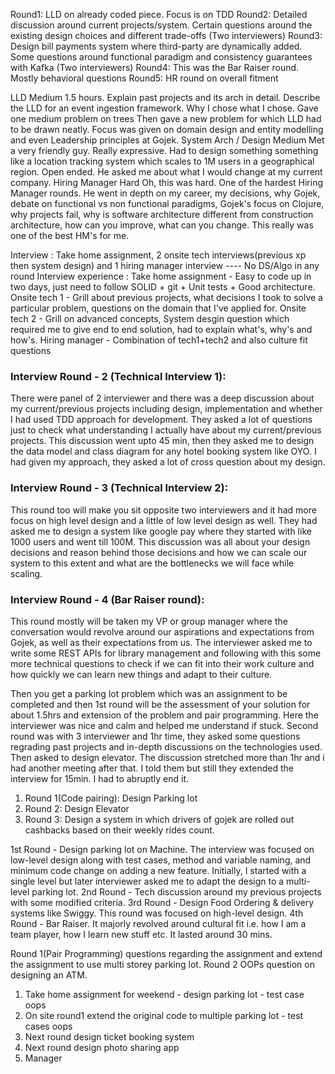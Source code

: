 Round1: LLD on already coded piece. Focus is on TDD
Round2: Detailed discussion around current projects/system. Certain questions around the existing design choices and different trade-offs (Two interviewers)
Round3: Design bill payments system where third-party are dynamically added. Some questions around functional paradigm and consistency guarantees with Kafka (Two interviewers)
Round4: This was the Bar Raiser round. Mostly behavioral questions
Round5: HR round on overall fitment

LLD Medium 1.5 hours. Explain past projects and its arch in detail. Describe the LLD for an event ingestion framework. Why I chose what I chose. Gave one medium problem on trees Then gave a new problem for which LLD had to be drawn neatly. Focus was given on domain design and entity modelling and even Leadership principles at Gojek.
System Arch / Design Medium Met a very friendly guy. Really expressive. Had to design something something like a location tracking system which scales to 1M users in a geographical region. Open ended. He asked me about what I would change at my current company.
Hiring Manager Hard Oh, this was hard. One of the hardest Hiring Manager rounds. He went in depth on my career, my decisions, why Gojek, debate on functional vs non functional paradigms, Gojek's focus on Clojure, why projects fail, why is software architecture different from construction architecture, how can you improve, what can you change. This really was one of the best HM's for me.

Interview : Take home assignment, 2 onsite tech interviews(previous xp then system design) and 1 hiring manager interview ---- No DS/Algo in any round
Interview experience :
Take home assignment - Easy to code up in two days, just need to follow SOLID + git + Unit tests + Good architecture.
Onsite tech 1 - Grill about previous projects, what decisions I took to solve a particular problem, questions on the domain that I've applied for.
Onsite tech 2 - Grill on advanced concepts, System desgin question which required me to give end to end solution, had to explain what's, why's and how's.
Hiring manager - Combination of tech1+tech2 and also culture fit questions

### Interview Round - 2 (Technical Interview 1):
There were panel of 2 interviewer and there was a deep discussion about my current/previous projects including design, implementation and whether I had used TDD approach for development. They asked a lot of questions just to check what understanding I actually have about my current/previous projects. This discussion went upto 45 min, then they asked me to design the data model and class diagram for any hotel booking system like OYO. I had given my approach, they asked a lot of cross question about my design.
### Interview Round - 3 (Technical Interview 2): 
This round too will make you sit opposite two interviewers and it had more focus on high level design and a little of low level design as well. They had asked me to design a system like google pay where they started with like 1000 users and went till 100M. This discussion was all about your design decisions and reason behind those decisions and how we can scale our system to this extent and what are the bottlenecks we will face while scaling.
### Interview Round - 4 (Bar Raiser round): 
This round mostly will be taken my VP or group manager where the conversation would revolve around our aspirations and expectations from Gojek, as well as their expectations from us. The interviewer asked me to write some REST APIs for library management and following with this some more technical questions to check if we can fit into their work culture and how quickly we can learn new things and adapt to their culture.


Then you get a parking lot problem which was an assignment to be completed and then 1st round will be the assessment of your solution for about 1.5hrs and extension of the problem and pair programming. Here the interviewer was nice and calm and helped me understand if stuck.
Second round was with 3 interviewer and 1hr time, they asked some questions regrading past projects and in-depth discussions on the technologies used. Then asked to design elevator. The discussion stretched more than 1hr and i had another meeting after that. I told them but still they extended the interview for 15min. I had to abruptly end it.

1. Round 1(Code pairing): Design Parking lot
2. Round 2: Design Elevator
3. Round 3: Design a system in which drivers of gojek are rolled out cashbacks based on their weekly rides count.

1st Round - Design parking lot on Machine. The interview was focused on low-level design along with test cases, method and variable naming, and minimum code change on adding a new feature. Initially, I started with a single level but later interviewer asked me to adapt the design to a multi-level parking lot.
2nd Round - Tech discussion around my previous projects with some modified criteria.
3rd Round - Design Food Ordering & delivery systems like Swiggy. This round was focused on high-level design.
4th Round - Bar Raiser. It majorly revolved around cultural fit i.e. how I am a team player, how I learn new stuff etc. It lasted around 30 mins.

Round 1(Pair Programming) questions regarding the assignment and extend the assignment to use multi storey parking lot.
Round 2 OOPs question on designing an ATM.

1. Take home assignment for weekend - design parking lot - test case oops
2. On site round1 extend the original code to multiple parking lot - test cases oops
3. Next round design ticket booking system
4. Next round design photo sharing app
5. Manager

